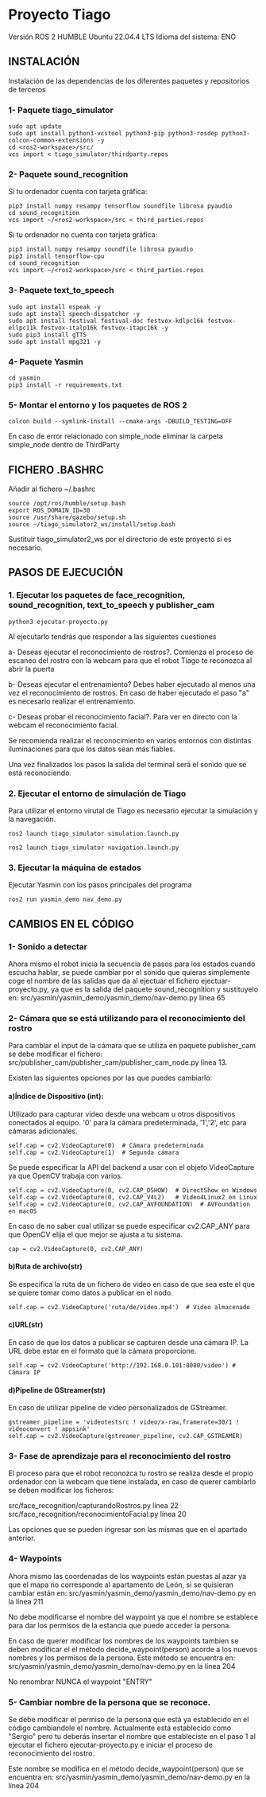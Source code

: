 # Proyecto Tiago 
Versión ROS 2 HUMBLE
Ubuntu 22.04.4 LTS
Idioma del sistema: ENG

## INSTALACIÓN

Instalación de las dependencias de los diferentes paquetes y repositorios de terceros

### 1- Paquete tiago_simulator
```shell
sudo apt update
sudo apt install python3-vcstool python3-pip python3-rosdep python3-colcon-common-extensions -y
cd <ros2-workspace>/src/
vcs import < tiago_simulator/thirdparty.repos
```
### 2- Paquete sound_recognition
Si tu ordenador cuenta con tarjeta gráfica:
```shell
pip3 install numpy resampy tensorflow soundfile librosa pyaudio
cd sound_recognition
vcs import ~/<ros2-workspace>/src < third_parties.repos
```
Si tu ordenador no cuenta con tarjeta gráfica:
```shell
pip3 install numpy resampy soundfile librosa pyaudio
pip3 install tensorflow-cpu
cd sound_recognition
vcs import ~/<ros2-workspace>/src < third_parties.repos
```

### 3- Paquete text_to_speech
```shell
sudo apt install espeak -y
sudo apt install speech-dispatcher -y
sudo apt install festival festival-doc festvox-kdlpc16k festvox-ellpc11k festvox-italp16k festvox-itapc16k -y
sudo pip3 install gTTS
sudo apt install mpg321 -y
```
### 4- Paquete Yasmin
```shell
cd yasmin
pip3 install -r requirements.txt
```

### 5- Montar el entorno y los paquetes de ROS 2
```shell
colcon build --symlink-install --cmake-args -DBUILD_TESTING=OFF
```
En caso de error relacionado con simple_node eliminar la carpeta simple_node dentro de ThirdParty

## FICHERO .BASHRC
Añadir al fichero ~/.bashrc
```shell
source /opt/ros/humble/setup.bash
export ROS_DOMAIN_ID=30
source /usr/share/gazebo/setup.sh
source ~/tiago_simulator2_ws/install/setup.bash
```
Sustituir tiago_simulator2_ws por el directorio de este proyecto si es necesario.

## PASOS DE EJECUCIÓN

### 1. Ejecutar los paquetes de face_recognition, sound_recognition, text_to_speech y publisher_cam
```shell
python3 ejecutar-proyecto.py
```
Al ejecutarlo tendrás que responder a las siguientes cuestiones

a- Deseas ejecutar el reconocimiento de rostros?. Comienza el proceso de escaneo del rostro con la webcam para que el robot Tiago te reconozca al abrir la puerta

b- Deseas ejecutar el entrenamiento? Debes haber ejecutado al menos una vez el reconocimiento de rostros. En caso de haber ejecutado el paso "a" es necesario realizar el entrenamiento.

c- Deseas probar el reconocimiento facial?. Para ver en directo con la webcam el reconocimiento facial.

Se recomienda realizar el reconocimiento en varios entornos con distintas iluminaciones para que los datos sean más fiables.

Una vez finalizados los pasos la salida del terminal será el sonido que se está reconociendo.

### 2. Ejecutar el entorno de simulación de Tiago

Para utilizar el entorno virutal de Tiago es necesario ejecutar la simulación y la navegación.
```shell
ros2 launch tiago_simulator simulation.launch.py
```
```shell
ros2 launch tiago_simulator navigation.launch.py
```

### 3. Ejecutar la máquina de estados

Ejecutar Yasmin con los pasos principales del programa

```shell
ros2 run yasmin_demo nav_demo.py
```

## CAMBIOS EN EL CÓDIGO
### 1- Sonido a detectar
Ahora mismo el robot inicia la secuencia de pasos para los estados cuando escucha hablar, se puede cambiar por el sonido que quieras simplemente coge el nombre de las salidas que da al ejectuar el fichero ejectuar-proyecto.py, ya que es la salida del paquete sound_recognition y sustituyelo en:
src/yasmin/yasmin_demo/yasmin_demo/nav-demo.py línea 65

### 2- Cámara que se está utilizando para el reconocimiento del rostro
Para cambiar el input de la cámara que se utiliza en paquete publisher_cam se debe modificar el fichero:
src/publisher_cam/publisher_cam/publisher_cam_node.py línea 13.

Existen las siguientes opciones por las que puedes cambiarlo:

#### a)Índice de Dispositivo (int):
Utilizado para capturar vídeo desde una webcam u otros dispositivos conectados al equipo. '0' para la cámara predeterminada, '1','2', etc para cámaras adicionales.
```shell
self.cap = cv2.VideoCapture(0)  # Cámara predeterminada
self.cap = cv2.VideoCapture(1)  # Segunda cámara
```
Se puede especificar la API del backend a usar con el objeto VideoCapture ya que OpenCV trabaja con varios.
```shell
self.cap = cv2.VideoCapture(0, cv2.CAP_DSHOW)  # DirectShow en Windows
self.cap = cv2.VideoCapture(0, cv2.CAP_V4L2)   # Video4Linux2 en Linux
self.cap = cv2.VideoCapture(0, cv2.CAP_AVFOUNDATION)  # AVFoundation en macOS
```
En caso de no saber cual utilizar se puede especificar cv2.CAP_ANY para que OpenCV elija el que mejor se ajusta a tu sistema.
```shell
cap = cv2.VideoCapture(0, cv2.CAP_ANY)
```

#### b)Ruta de archivo(str)
Se especifica la ruta de un fichero de video en caso de que sea este el que se quiere tomar como datos a publicar en el nodo.
```shell
self.cap = cv2.VideoCapture('ruta/de/video.mp4')  # Video almacenado
```

#### c)URL(str)
En caso de que los datos a publicar se capturen desde una cámara IP. La URL debe estar en el formato que la cámara proporcione.
```shell
self.cap = cv2.VideoCapture('http://192.168.0.101:8080/video') # Cámara IP
```

#### d)Pipeline de GStreamer(str)
En caso de utilizar pipeline de video personalizados de GStreamer.
```shell
gstreamer_pipeline = 'videotestsrc ! video/x-raw,framerate=30/1 ! videoconvert ! appsink'
self.cap = cv2.VideoCapture(gstreamer_pipeline, cv2.CAP_GSTREAMER)
```
### 3- Fase de aprendizaje para el reconocimiento del rostro
El proceso para que el robot reconozca tu rostro se realiza desde el propio ordenador con la webcam que tiene instalada, en caso de querer cambiarlo se deben modificar los ficheros:

src/face_recognition/capturandoRostros.py línea 22
src/face_recognition/reconocimientoFacial.py línea 20

Las opciones que se pueden ingresar son las mismas que en el apartado anterior.

### 4- Waypoints
Ahora mismo las coordenadas de los waypoints están puestas al azar ya que el mapa no corresponde al apartamento de León, si se quisieran cambiar están en:
src/yasmin/yasmin_demo/yasmin_demo/nav-demo.py en la línea 211
 
No debe modificarse el nombre del waypoint ya que el nombre se establece para dar los permisos de la estancia que puede acceder la persona.

En caso de querer modificar los nombres de los waypoints tambien se deben modificar el el método decide_waypoint(person) acorde a los nuevos nombres y los permisos de la persona. Este método se encuentra en:
src/yasmin/yasmin_demo/yasmin_demo/nav-demo.py en la línea 204

No renombrar NUNCA el waypoint "ENTRY"

### 5- Cambiar nombre de la persona que se reconoce.
Se debe modificar el permiso de la persona que está ya establecido en el código cambiandole el nombre. Actualmente está establecido como "Sergio" pero tu deberás insertar el nombre que estableciste en el paso 1 al ejecutar el fichero ejecutar-proyecto.py e iniciar el proceso de reconocimiento del rostro.

Este nombre se modifica en el método decide_waypoint(person) que se encuentra en:
src/yasmin/yasmin_demo/yasmin_demo/nav-demo.py en la línea 204

